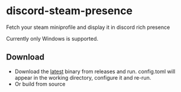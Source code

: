 # discord-steam-presence
Fetch your steam miniprofile and display it in discord rich presence

Currently only Windows is supported.
## Download
- Download the [latest](https://github.com/moriokii/discord-steam-presence/releases/) binary from releases and run. config.toml will appear in the working directory, configure it and re-run.
- Or build from source